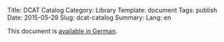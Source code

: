 Title: DCAT Catalog
Category: Library
Template: document
Tags: publish
Date: 2015-05-29
Slug: dcat-catalog
Summary:
Lang: en


This document is [available in German](/de/library/dcat-catalog).
